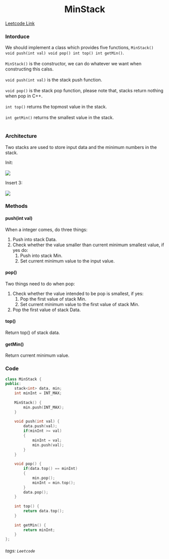 <center><h1>MinStack</h1></center>

[Leetcode Link](https://leetcode.com/problems/min-stack/submissions/)

### Intorduce
We should implement a class which provides five functions, 
`MinStack() void push(int val) void pop() int top() int getMin()`.
<br></br>
`MinStack()` is the constructor, we can do whatever we want when constructing this calss.<br></br>
`void push(int val)` is the stack push function.<br></br>
`void pop()` is the stack pop function, please note that, stacks return nothing when pop in C++.<br></br>
`int top()` returns the topmost value in the stack.<br></br>
`int getMin()` returns the smallest value in the stack.<br></br>

### Architecture
Two stacks are used to store input data and the minimum numbers in the stack.

Init:<br></br>
![](https://i.imgur.com/zazng9S.png)

Insert 3:<br></br>
![](https://i.imgur.com/yoEKfuP.png)


### Methods
#### push(int val)
When a integer comes, do three things:
1. Push into stack Data.
2. Check whether the value smaller than current minimum smallest value, if yes do:
    1. Push into stack Min.
    2. Set current minimum value to the input value.

#### pop()
Two things need to do when pop:
1. Check whether the value intended to be pop is smallest, if yes:
    1. Pop the first value of stack Min.
    2. Set current minimum value to the first value of stack Min.
2. Pop the first value of stack Data.

#### top()
Return top() of stack data.

#### getMin()
Return current minimum value.

### Code
```cpp
class MinStack {
public:
    stack<int> data, min;
    int minInt = INT_MAX;
    
    MinStack() {
        min.push(INT_MAX);
    }
    
    void push(int val) {
        data.push(val);
        if(minInt >= val)
        {
            minInt = val;
            min.push(val);
        }
    }
    
    void pop() {
        if(data.top() == minInt)
        {
            min.pop();
            minInt = min.top();
        }
        data.pop();
    }
    
    int top() {
        return data.top();
    }
    
    int getMin() {
        return minInt;
    }
};
```

###### tags: `Leetcode`
